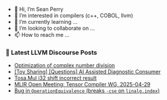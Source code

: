 - 👋 Hi, I’m Sean Perry
- 👀 I’m interested in compilers (c++, COBOL, llvm)
- 🌱 I’m currently learning ...
- 💞️ I’m looking to collaborate on ...
- 📫 How to reach me ...

<!---
s66perry/s66perry is a ✨ special ✨ repository because its `README.md` (this file) appears on your GitHub profile.
You can click the Preview link to take a look at your changes.
--->
### 📕 Latest LLVM Discourse Posts

<!-- DISCOURSE-LLVM:START -->
- [Optimization of complex number division](https://discourse.llvm.org/t/optimization-of-complex-number-division/83468?page=2#post_21)
- [[Toy Sharing] [Questions] AI Assisted Diagnostic Consumer](https://discourse.llvm.org/t/toy-sharing-questions-ai-assisted-diagnostic-consumer/86041#post_1)
- [Tosa.Mul i32 shift incorrect result](https://discourse.llvm.org/t/tosa-mul-i32-shift-incorrect-result/86040#post_1)
- [MLIR Open Meeting: Tensor Compiler WG, 2025-04-29](https://discourse.llvm.org/t/mlir-open-meeting-tensor-compiler-wg-2025-04-29/86035#post_2)
- [Bug in `OperationEquivalence` &lpar;breaks `-cse` on `linalg.index`&rpar;](https://discourse.llvm.org/t/bug-in-operationequivalence-breaks-cse-on-linalg-index/85773?page=3#post_45)
<!-- DISCOURSE-LLVM:END -->
